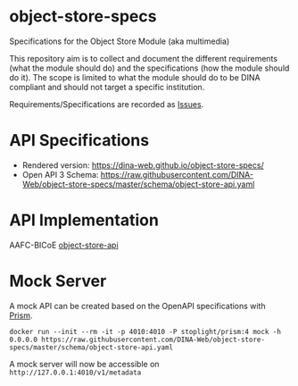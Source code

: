# object-store-specs
Specifications for the Object Store Module (aka multimedia)

This repository aim is to collect and document the different requirements (what the module should do) and the specifications (how the module should do it). The scope is limited to what the module should do to be DINA compliant and should not target a specific institution. 

Requirements/Specifications are recorded as [Issues](https://github.com/DINA-Web/object-store-specs/issues).

# API Specifications

* Rendered version: https://dina-web.github.io/object-store-specs/
* Open API 3 Schema: https://raw.githubusercontent.com/DINA-Web/object-store-specs/master/schema/object-store-api.yaml

# API Implementation
AAFC-BICoE [object-store-api](https://github.com/AAFC-BICoE/object-store-api)

# Mock Server
A mock API can be created based on the OpenAPI specifications with [Prism](https://github.com/stoplightio/prism).

`docker run --init --rm -it -p 4010:4010 -P stoplight/prism:4 mock -h 0.0.0.0 https://raw.githubusercontent.com/DINA-Web/object-store-specs/master/schema/object-store-api.yaml`

A mock server will now be accessible on `http://127.0.0.1:4010/v1/metadata`

